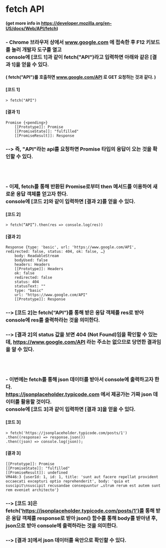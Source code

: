 # fetch API
#### (get more info in https://developer.mozilla.org/en-US/docs/Web/API/fetch)

### - Chrome 브라우저 상에서 www.google.com 에 접속한 후 F12 키보드를 눌러 개발자 도구를 열고<br> console에 [코드 1]과 같이 fetch("API")라고 입력하면 아래와 같은 [결과 1]을 얻을 수 있다.
####     ( fetch("API")를 호출하면 www.google.com/API 로 GET 요청하는 것과 같다. )<br>
#### [코드 1]
    > fetch("API")
#### [결과 1]
    Promise {<pending>}
        [[Prototype]]: Promise
        [[PromiseState]]: "fulfilled"
        [[PromiseResult]]: Response

### --> 즉, "API"라는 api를 요청하면 Promise 타입의 응답이 오는 것을 확인할 수 있다.
<br><br>
### - 이제, fetch를 통해 반환된 Promise로부터 then 메서드를 이용하여 새로운 응답 객체를 얻고자 한다. <br> console에 [코드 2]와 같이 입력하면 [결과 2]를 얻을 수 있다.

#### [코드 2]   
    > fetch(“API”).then(res => console.log(res))
#### [결과 2]
    Response {type: 'basic', url: 'https://www.google.com/API', redirected: false, status: 404, ok: false, …}
        body: ReadableStream
        bodyUsed: false
        headers: Headers
        [[Prototype]]: Headers
        ok: false
        redirected: false
        status: 404
        statusText: ""
        type: "basic"
        url: "https://www.google.com/API"
        [[Prototype]]: Response

### --> [코드 2]는 fetch(“API”)를 통해 받은 응답 객체를 res로 받아 console에 res를 출력하라는 것을 의미한다.
### --> [결과 2]의 status 값을 보면 404 (Not Found)임을 확인할 수 있는데, https://www.google.com/API 라는 주소는 없으므로 당연한 결과임을 알 수 있다.
<br><br>

### - 이번에는 fetch를 통해 json 데이터를 받아서 console에 출력하고자 한다.<br> https://jsonplaceholder.typicode.com 에서 제공가는 가짜 json 데이터를 활용할 것이다. <br> console에 [코드 3]과 같이 입력하면 [결과 3]을 얻을 수 있다.
#### [코드 3]   
    > fetch('https://jsonplaceholder.typicode.com/posts/1')
    .then((response) => response.json())
    .then((json) => console.log(json)); 	
#### [결과 3]
    [[Prototype]]: Promise
    [[PromiseState]]: "fulfilled"
    [[PromiseResult]]: undefined
    VM446:3 {userId: 1, id: 1, title: 'sunt aut facere repellat provident occaecati excepturi optio reprehenderit', body: 'quia et suscipit\nsuscipit recusandae consequuntur …strum rerum est autem sunt rem eveniet architecto'} 
### --> [코드 3]은 fetch('https://jsonplaceholder.typicode.com/posts/1')를 통해 받은 응답 객체를 response로 받아 json() 함수를 통해 body를 받아낸 후, json으로 받아 console에 출력하라는 것을 의미한다.
### --> [결과 3]에서 json 데이터를 육안으로 확인할 수 있다.

### 

